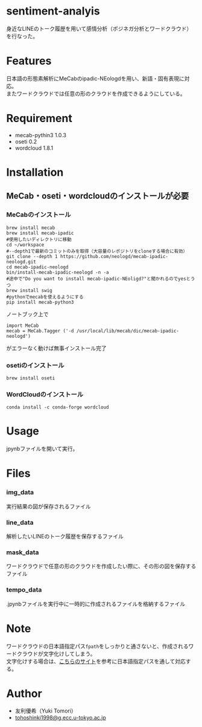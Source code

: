 # sentiment-analyis

身近なLINEのトーク履歴を用いて感情分析（ポジネガ分析とワードクラウド）を行なった。


# Features

日本語の形態素解析にMeCabのipadic-NEologdを用い、新語・固有表現に対応。<br>
またワードクラウドでは任意の形のクラウドを作成できるようにしている。

# Requirement

* mecab-pythin3 1.0.3
* oseti 0.2
* wordcloud 1.8.1

# Installation

## MeCab・oseti・wordcloudのインストールが必要

### MeCabのインストール
```
brew install mecab
brew install mecab-ipadic
#使用したいディレクトリに移動
cd ~/workspace 
#--depth1で最新のコミットのみを取得（大容量のレポジトリをcloneする場合に有効）
git clone --depth 1 https://github.com/neologd/mecab-ipadic-neologd.git
cd mecab-ipadic-neologd
bin/install-mecab-ipadic-neologd -n -a
#途中で"Do you want to install mecab-ipadic-NEoligd?"と聞かれるのでyesとうつ
brew install swig
#pythonでmecabを使えるようにする
pip install mecab-python3
```
ノートブック上で
```
import MeCab
mecab = MeCab.Tagger ('-d /usr/local/lib/mecab/dic/mecab-ipadic-neologd')
```
がエラーなく動けば無事インストール完了

### osetiのインストール
```
brew install oseti
```

### WordCloudのインストール
```
conda install -c conda-forge wordcloud
```

# Usage

jpynbファイルを開いて実行。

# Files

### img_data
実行結果の図が保存されるファイル

### line_data
解析したいLINEのトーク履歴を保存するファイル

### mask_data
ワードクラウドで任意の形のクラウドを作成したい際に、その形の図を保存するファイル

### tempo_data
.jpynbファイルを実行中に一時的に作成されるファイルを格納するファイル

# Note
ワードクラウドの日本語指定パス`fpath`をしっかりと通さないと、作成されるワードクラウドが文字化けしてしまう。<br>
文字化けする場合は、[こちらのサイト](https://zenn.dev/yagiyuki/articles/e05bc37d6c3bc283c5f1)を参考に日本語指定パスを通して対応する。

# Author
* 友利優希（Yuki Tomori）
* tohoshinki1998@g.ecc.u-tokyo.ac.jp
